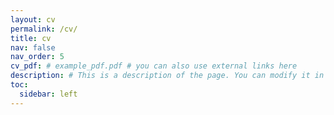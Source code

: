 ```yaml
---
layout: cv
permalink: /cv/
title: cv
nav: false
nav_order: 5
cv_pdf: # example_pdf.pdf # you can also use external links here
description: # This is a description of the page. You can modify it in '_pages/cv.md'. You can also change or remove the top pdf download button.
toc:
  sidebar: left
---
```

